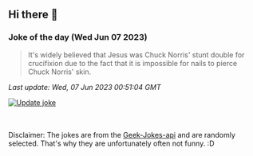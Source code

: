 ## Hi there 👋

### Joke of the day (Wed Jun 07 2023)
<!-- joke -->
>It's widely believed that Jesus was Chuck Norris' stunt double for crucifixion due to the fact that it is impossible for nails to pierce Chuck Norris' skin.
<!-- /joke -->

*Last update: Wed, 07 Jun 2023 00:51:04 GMT*

[![Update joke](https://github.com/nclskfm/nclskfm/actions/workflows/joke.yml/badge.svg)](https://github.com/nclskfm/nclskfm/actions/workflows/joke.yml)

<br><br>
Disclaimer: The jokes are from the [Geek-Jokes-api](https://github.com/sameerkumar18/geek-joke-api) and are randomly selected. That's why they are unfortunately often not funny. :D
